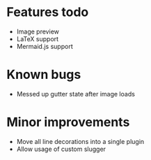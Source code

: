 # Features todo

-   Image preview
-   LaTeX support
-   Mermaid.js support

# Known bugs

-   Messed up gutter state after image loads

# Minor improvements

-   Move all line decorations into a single plugin
-   Allow usage of custom slugger

